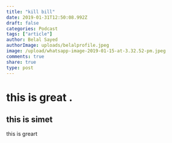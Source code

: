 ```yaml
---
title: "kill bill"
date: 2019-01-31T12:50:08.992Z
draft: false
categories: Podcast
tags: ["article"]
author: Belal Sayed
authorImage: uploads/belalprofile.jpeg
image: /upload/whatsapp-image-2019-01-15-at-3.32.52-pm.jpeg
comments: true
share: true
type: post
---
```

# this is great .



## this is simet



this is greart
